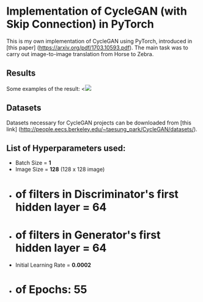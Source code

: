 # Implementation of CycleGAN (with Skip Connection) in PyTorch

This is my own implementation of CycleGAN using PyTorch, introduced in [this paper] (https://arxiv.org/pdf/1703.10593.pdf).
The main task was to carry out image-to-image translation from Horse to Zebra.

## Results

Some examples of the result:
<<img src="skip_A2B.png">

## Datasets

Datasets necessary for CycleGAN projects can be downloaded from [this link] (http://people.eecs.berkeley.edu/~taesung_park/CycleGAN/datasets/).

## List of Hyperparameters used:

* Batch Size = **1**
* Image Size = **128**  (128 x 128 image)
* # of filters in Discriminator's first hidden layer = **64**
* # of filters in Generator's first hidden layer = **64**
* Initial Learning Rate = **0.0002**
* # of Epochs: **55**

